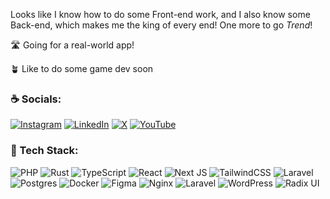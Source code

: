 Looks like I know how to do some Front-end work, and I also know some Back-end, which makes me the king of every end! One more to go *Trend*!

🛣️ Going for a real-world app!

🪴 Like to do some game dev soon

### ☕ Socials:

[![Instagram](https://img.shields.io/badge/Instagram-%23E4405F.svg?logo=Instagram&logoColor=white)](https://instagram.com/pikhosh) [![LinkedIn](https://img.shields.io/badge/LinkedIn-%230077B5.svg?logo=linkedin&logoColor=white)](https://linkedin.com/in/pikhosh) [![X](https://img.shields.io/badge/X-black.svg?logo=X&logoColor=white)](https://x.com/pikhosh) [![YouTube](https://img.shields.io/badge/YouTube-%23FF0000.svg?logo=YouTube&logoColor=white)](https://youtube.com/@pikhosh) 

### 🧩 Tech Stack:

![PHP](https://img.shields.io/badge/php-%23777BB4.svg?style=for-the-badge&logo=php&logoColor=white) ![Rust](https://img.shields.io/badge/rust-%23000000.svg?style=for-the-badge&logo=rust&logoColor=white) ![TypeScript](https://img.shields.io/badge/typescript-%23007ACC.svg?style=for-the-badge&logo=typescript&logoColor=white) ![React](https://img.shields.io/badge/react-%2320232a.svg?style=for-the-badge&logo=react&logoColor=%2361DAFB) ![Next JS](https://img.shields.io/badge/Next-black?style=for-the-badge&logo=next.js&logoColor=white) ![TailwindCSS](https://img.shields.io/badge/tailwindcss-%2338B2AC.svg?style=for-the-badge&logo=tailwind-css&logoColor=white) ![Laravel](https://img.shields.io/badge/laravel-%23FF2D20.svg?style=for-the-badge&logo=laravel&logoColor=white) ![Postgres](https://img.shields.io/badge/postgres-%23316192.svg?style=for-the-badge&logo=postgresql&logoColor=white) ![Docker](https://img.shields.io/badge/docker-%230db7ed.svg?style=for-the-badge&logo=docker&logoColor=white) ![Figma](https://img.shields.io/badge/figma-%23F24E1E.svg?style=for-the-badge&logo=figma&logoColor=white) ![Nginx](https://img.shields.io/badge/nginx-%23009639.svg?style=for-the-badge&logo=nginx&logoColor=white) ![Laravel](https://img.shields.io/badge/laravel-%23FF2D20.svg?style=for-the-badge&logo=laravel&logoColor=white) ![WordPress](https://img.shields.io/badge/WordPress-%23117AC9.svg?style=for-the-badge&logo=WordPress&logoColor=white) ![Radix UI](https://img.shields.io/badge/radix%20ui-161618.svg?style=for-the-badge&logo=radix-ui&logoColor=white)

<!-- Proudly created with GPRM ( https://gprm.itsvg.in ) -->
